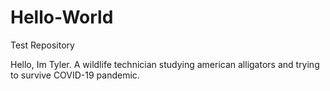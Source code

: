 # Hello-World
Test Repository


Hello, Im Tyler. A wildlife technician studying american alligators and trying to survive COVID-19 pandemic.

